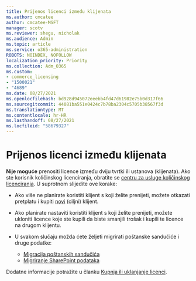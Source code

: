 ```yaml
---
title: Prijenos licenci između klijenata
ms.author: cmcatee
author: cmcatee-MSFT
manager: scotv
ms.reviewer: shegu, nicholak
ms.audience: Admin
ms.topic: article
ms.service: o365-administration
ROBOTS: NOINDEX, NOFOLLOW
localization_priority: Priority
ms.collection: Adm_O365
ms.custom:
- commerce_licensing
- "1500021"
- "4689"
ms.date: 08/27/2021
ms.openlocfilehash: bd928d945072eeebb4fd47d61982e75b0d317f66
ms.sourcegitcommit: 44081ba551e0424c7b78ba2304c5705b38567f3d
ms.translationtype: MT
ms.contentlocale: hr-HR
ms.lasthandoff: 08/27/2021
ms.locfileid: "58679327"
---
```

# <a name="transfer-licenses-between-tenants"></a>Prijenos licenci između klijenata

**Nije moguće** prenositi licence između dviju tvrtki ili ustanova (klijenata). Ako ste korisnik količinskog licenciranja, obratite se [centru za usluge količinskog licenciranja](https://support.microsoft.com/help/4471406/how-to-contact-the-microsoft-volume-licensing-service-center). U suprotnom slijedite ove korake:

- Ako više ne planirate koristiti klijent s koji želite prenijeti, možete [](https://admin.microsoft.com/Adminportal/Home?source=applauncher#/subscriptions) otkazati pretplatu i kupiti [novi](https://www.microsoft.com/microsoft-365/business/compare-all-microsoft-365-business-products?rtc=2&activetab=tab:primaryr2) (ciljni) klijent.
- Ako planirate nastaviti koristiti klijent s koji želite prenijeti, možete ukloniti [](https://docs.microsoft.com/microsoft-365/commerce/licenses/buy-licenses#buy-or-remove-licenses-for-your-business-subscription) licence koje ste kupili da biste smanjili trošak i kupili te licence na drugom klijentu.
- U svakom slučaju možda ćete željeti migrirati poštanske sandučiće i druge podatke:

    - [Migracija poštanskih sandučića](https://docs.microsoft.com/Exchange/mailbox-migration/migrate-mailboxes-across-tenants)
    - [Migriranje SharePoint podataka](https://aka.ms/modernSpoAdminCenter/CloudContentMigrations)

Dodatne informacije potražite u članku [Kupnja ili uklanjanje licenci](https://docs.microsoft.com/microsoft-365/commerce/licenses/buy-licenses).